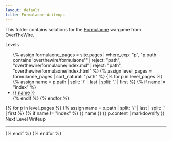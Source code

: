 ```yaml
---
layout: default
title: Formulaone Writeups
---
```


This folder contains solutions for the [Formulaone](http://overthewire.org/wargames/formulaone/) wargame from OverTheWire.

<style>
/* Styles same as your Behemoth example – omitted here for brevity */
</style>

<div class="behemoth-container">

  <!-- Sidebar -->
  <div class="behemoth-sidebar">
    <h00>Levels</h00>
    <ul>
      {% assign formulaone_pages = site.pages 
        | where_exp: "p", "p.path contains 'overthewire/formulaone'" 
        | reject: "path", "overthewire/formulaone/index.md" 
        | reject: "path", "overthewire/formulaone/index.html" 
      %}
      {% assign level_pages = formulaone_pages | sort_natural: "path" %}
      {% for p in level_pages %}
        {% assign name = p.path | split: '/' | last | split: '.' | first %}
        {% if name != "index" %}
          <li><a href="#{{ name }}">{{ name }}</a></li>
        {% endif %}
      {% endfor %}
    </ul>
  </div>

  <!-- Main content -->
  <div class="behemoth-content">
    {% for p in level_pages %}
      {% assign name = p.path | split: '/' | last | split: '.' | first %}
      {% if name != "index" %}
        <h00 id="{{ name }}">{{ name }}</h00>
        {{ p.content | markdownify }}
        <div class="level-banner">Next Level Writeup</div>
        <hr />
      {% endif %}
    {% endfor %}
  </div>

</div>
